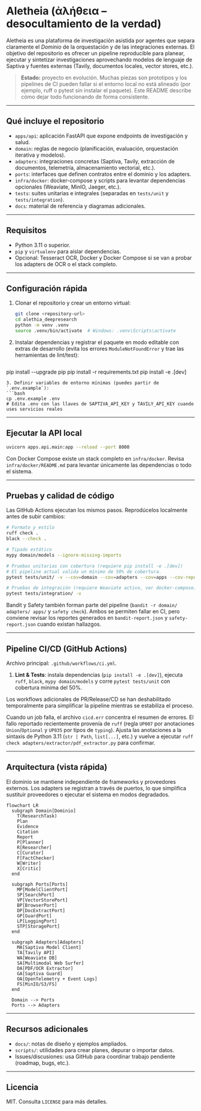 # Aletheia (ἀλήθεια – desocultamiento de la verdad)

Aletheia es una plataforma de investigación asistida por agentes que separa claramente el
*Dominio* de la orquestación y de las integraciones externas. El objetivo del repositorio es
ofrecer un pipeline reproducible para planear, ejecutar y sintetizar investigaciones
aprovechando modelos de lenguaje de Saptiva y fuentes externas (Tavily, documentos locales,
vector stores, etc.).

> **Estado:** proyecto en evolución. Muchas piezas son prototipos y los pipelines de CI pueden
> fallar si el entorno local no está alineado (por ejemplo, ruff o pytest sin instalar el
> paquete). Este README describe cómo dejar todo funcionando de forma consistente.

---

## Qué incluye el repositorio

- `apps/api`: aplicación FastAPI que expone endpoints de investigación y salud.
- `domain`: reglas de negocio (planificación, evaluación, orquestación iterativa y modelos).
- `adapters`: integraciones concretas (Saptiva, Tavily, extracción de documentos, telemetría,
  almacenamiento vectorial, etc.).
- `ports`: interfaces que definen contratos entre el dominio y los adapters.
- `infra/docker`: docker-compose y scripts para levantar dependencias opcionales (Weaviate,
  MinIO, Jaeger, etc.).
- `tests`: suites unitarias e integrales (separadas en `tests/unit` y `tests/integration`).
- `docs`: material de referencia y diagramas adicionales.

---

## Requisitos

- Python 3.11 o superior.
- `pip` y `virtualenv` para aislar dependencias.
- Opcional: Tesseract OCR, Docker y Docker Compose si se van a probar los adapters de OCR o
  el stack completo.

---

## Configuración rápida

1. Clonar el repositorio y crear un entorno virtual:
   ```bash
   git clone <repository-url>
   cd alethia_deepresearch
   python -m venv .venv
   source .venv/bin/activate  # Windows: .venv\Scripts\activate
   ```
2. Instalar dependencias y registrar el paquete en modo editable con extras de desarrollo
   (evita los errores `ModuleNotFoundError` y trae las herramientas de lint/test):
   ```bash
pip install --upgrade pip
pip install -r requirements.txt
pip install -e .[dev]
   ```
3. Definir variables de entorno mínimas (puedes partir de `.env.example`):
   ```bash
   cp .env.example .env
   # Edita .env con las llaves de SAPTIVA_API_KEY y TAVILY_API_KEY cuando uses servicios reales
   ```

---

## Ejecutar la API local

```bash
uvicorn apps.api.main:app --reload --port 8000
```

Con Docker Compose existe un stack completo en `infra/docker`. Revisa
`infra/docker/README.md` para levantar únicamente las dependencias o todo el sistema.

---

## Pruebas y calidad de código

Las GitHub Actions ejecutan los mismos pasos. Reprodúcelos localmente antes de subir cambios:

```bash
# Formato y estilo
ruff check .
black --check .

# Tipado estático
mypy domain/models --ignore-missing-imports

# Pruebas unitarias con cobertura (requiere pip install -e .[dev])
# El pipeline actual valida un mínimo de 50% de cobertura.
pytest tests/unit/ -v --cov=domain --cov=adapters --cov=apps --cov-report=term-missing

# Pruebas de integración (requiere Weaviate activo, ver docker-compose)
pytest tests/integration/ -v
```

Bandit y Safety también forman parte del pipeline (`bandit -r domain/ adapters/ apps/` y
`safety check`). Ambos se permiten fallar en CI, pero conviene revisar los reportes generados en
`bandit-report.json` y `safety-report.json` cuando existan hallazgos.

---

## Pipeline CI/CD (GitHub Actions)

Archivo principal: `.github/workflows/ci.yml`.

1. **Lint & Tests**: instala dependencias (`pip install -e .[dev]`), ejecuta `ruff`, `black`,
   `mypy domain/models` y corre `pytest tests/unit` con cobertura mínima del 50%.

Los workflows adicionales de PR/Release/CD se han deshabilitado temporalmente para simplificar la
pipeline mientras se estabiliza el proceso.

Cuando un job falla, el archivo `cicd.err` concentra el resumen de errores. El fallo reportado
recientemente provenía de `ruff` (regla `UP007` por anotaciones `Union`/`Optional` y `UP035`
por tipos de `typing`). Ajusta las anotaciones a la sintaxis de Python 3.11 (`str | Path`,
`list[...]`, etc.) y vuelve a ejecutar `ruff check adapters/extractor/pdf_extractor.py` para
confirmar.

---

## Arquitectura (vista rápida)

El dominio se mantiene independiente de frameworks y proveedores externos. Los adapters se
registran a través de puertos, lo que simplifica sustituir proveedores o ejecutar el sistema en
modos degradados.

```mermaid
flowchart LR
  subgraph Domain[Dominio]
    T(ResearchTask)
    Plan
    Evidence
    Citation
    Report
    P[Planner]
    R[Researcher]
    C[Curator]
    F[FactChecker]
    W[Writer]
    X[Critic]
  end

  subgraph Ports[Ports]
    MP[ModelClientPort]
    SP[SearchPort]
    VP[VectorStorePort]
    BP[BrowserPort]
    DP[DocExtractPort]
    GP[GuardPort]
    LP[LoggingPort]
    STP[StoragePort]
  end

  subgraph Adapters[Adapters]
    MA[Saptiva Model Client]
    TA[Tavily API]
    WA[Weaviate DB]
    SA[Multimodal Web Surfer]
    DA[PDF/OCR Extractor]
    GA[Saptiva Guard]
    OA[OpenTelemetry + Event Logs]
    FS[MinIO/S3/FS]
  end

  Domain --> Ports
  Ports --> Adapters
```

---

## Recursos adicionales

- `docs/`: notas de diseño y ejemplos ampliados.
- `scripts/`: utilidades para crear planes, depurar o importar datos.
- Issues/discusiones: usa GitHub para coordinar trabajo pendiente (roadmap, bugs, etc.).

---

## Licencia

MIT. Consulta `LICENSE` para más detalles.
